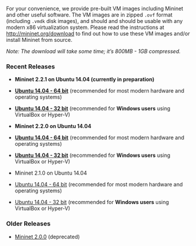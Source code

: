 For your convenience, we provide pre-built VM images including Mininet and other useful software. The VM images are in zipped `.ovf` format (including `.vmdk` disk images), and should and should be usable with any modern x86 virtualization system. Please read the instructions at http://mininet.org/download to find out how to use these VM images and/or install Mininet from source. 

_Note: The download will take some time; it’s 800MB - 1GB compressed._

### Recent Releases

* **Mininet 2.2.1 on Ubuntu 14.04 (currently in preparation)**
 * **[Ubuntu 14.04 - 64 bit](http://downloads.mininet.org/mininet-2.2.1-150416-ubuntu-14.04-server-amd64.zip)** (recommended for most modern hardware and operating systems)
 * **[Ubuntu 14.04 - 32 bit](http://downloads.mininet.org/mininet-2.2.1-150416-ubuntu-14.04-server-i386.zip)** (recommended for **Windows users** using VirtualBox or Hyper-V)

* **Mininet 2.2.0 on Ubuntu 14.04**

 * **[Ubuntu 14.04 - 64 bit](http://downloads.mininet.org/mininet-2.2.0-150106-ubuntu-14.04-server-amd64.zip)** (recommended for most modern hardware and operating systems)
 * **[Ubuntu 14.04 - 32 bit](http://downloads.mininet.org/mininet-2.2.0-150106-ubuntu-14.04-server-i386.zip)** (recommended for **Windows users** using VirtualBox or Hyper-V)

* Mininet 2.1.0 on Ubuntu 14.04

 * [Ubuntu 14.04 - 64 bit](http://downloads.mininet.org/mininet-2.1.0p2-140718-ubuntu-14.04-server-amd64-ovf.zip) (recommended for most modern hardware and operating systems)
 * [Ubuntu 14.04 - 32 bit](http://downloads.mininet.org/mininet-2.1.0p2-140718-ubuntu-14.04-server-i386-ovf.zip) (recommended for **Windows users** using VirtualBox or Hyper-V)

### Older Releases

* [Mininet 2.0.0](https://github.com/mininet/mininet/downloads/) (deprecated)